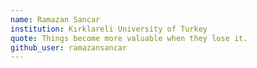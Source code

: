 ```yaml
---
name: Ramazan Sancar
institution: Kırklareli University of Turkey
quote: Things become more valuable when they lose it.
github_user: ramazansancar
---
```


